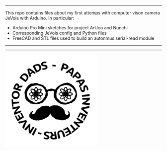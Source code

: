 ***
This repo contains files about my first attemps with computer vison camera JeVois with Arduino. In particular:
- Arduino Pro Mini sketches for project ArUco and Nunchi
- Corresponding JeVois config and Python files
- FreeCAD and STL files used to build an autonmus serial-read module
***
***
![Inventor Dads logo](Logo_Papas_Inventeurs_25mm.png)

